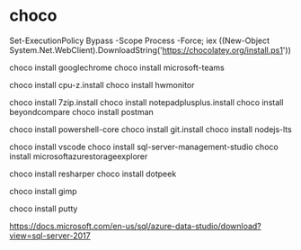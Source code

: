 # choco

Set-ExecutionPolicy Bypass -Scope Process -Force; iex ((New-Object System.Net.WebClient).DownloadString('https://chocolatey.org/install.ps1'))

choco install googlechrome
choco install microsoft-teams

choco install cpu-z.install
choco install hwmonitor

choco install 7zip.install
choco install notepadplusplus.install
choco install beyondcompare
choco install postman

choco install powershell-core
choco install git.install
choco install nodejs-lts

choco install vscode
choco install sql-server-management-studio
choco install microsoftazurestorageexplorer

choco install resharper
choco install dotpeek

choco install gimp

choco install putty

https://docs.microsoft.com/en-us/sql/azure-data-studio/download?view=sql-server-2017
